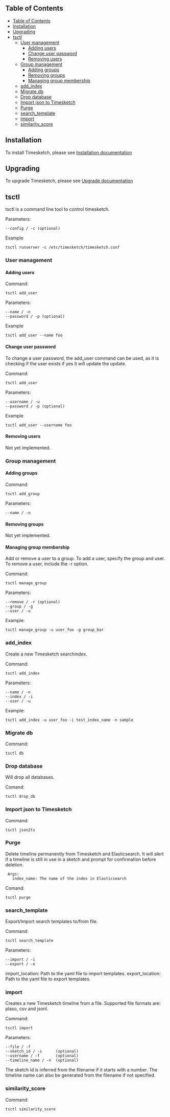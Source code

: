 ## Table of Contents

- [Table of Contents](#table-of-contents)
- [Installation](#installation)
- [Upgrading](#upgrading)
- [tsctl](#tsctl)
  - [User management](#user-management)
    - [Adding users](#adding-users)
    - [Change user password](#change-user-password)
    - [Removing users](#removing-users)
  - [Group management](#group-management)
    - [Adding groups](#adding-groups)
    - [Removing groups](#removing-groups)
    - [Managing group membership](#managing-group-membership)
  - [add_index](#add_index)
  - [Migrate db](#migrate-db)
  - [Drop database](#drop-database)
  - [Import json to Timesketch](#import-json-to-timesketch)
  - [Purge](#purge)
  - [search_template](#search_template)
  - [import](#import)
  - [similarity_score](#similarity_score)

## Installation

To install Timesketch, please see [Installation documentation](/docs/Installation.md)

## Upgrading

To upgrade Timesketch, please see [Upgrade documentation](/docs/Upgrade.md)

## tsctl

tsctl is a command line tool to control timesketch.

Parameters:

```shell
--config / -c (optional)
```

Example

```shell
tsctl runserver -c /etc/timesketch/timesketch.conf
```

### User management

#### Adding users

Command:

```shell
tsctl add_user
```

Parameters:

```shell
--name / -n
--password / -p (optional)
```

Example

```shell
tsctl add_user --name foo
```

#### Change user password

To change a user password, the add_user command can be used, as it is checking if the user exists if yes it will update the update.

Command:

```shell
tsctl add_user
```

Parameters:

```shell
--username / -u
--password / -p (optional)
```

Example

```shell
tsctl add_user --username foo
```

#### Removing users

Not yet implemented.

### Group management

#### Adding groups

Command:

```shell
tsctl add_group
```

Parameters:

```shell
--name / -n
```

#### Removing groups

Not yet implemented.

#### Managing group membership

Add or remove a user to a group. To add a user, specify the group and user. To
remove a user, include the -r option.

Command:

```shell
tsctl manage_group
```

Parameters:

```shell
--remove / -r (optional)
--group / -g
--user / -u
```

Example:

```shell
tsctl manage_group -u user_foo -g group_bar
```

### add_index

Create a new Timesketch searchindex.

Command:

```shell
tsctl add_index
```

Parameters:

```shell
--name / -n
--index / -i
--user / -u
```

Example:

```shell
tsctl add_index -u user_foo -i test_index_name -n sample
```

### Migrate db

Command:

```shell
tsctl db
```

### Drop database

Will drop all databases.

Comand:

```shell
tsctl drop_db
```

### Import json to Timesketch

Command:

```shell
tsctl json2ts
```

### Purge

Delete timeline permanently from Timesketch and Elasticsearch. It will alert if a timeline is still in use in a sketch and prompt for confirmation before deletion.

```shell
 Args:
   index_name: The name of the index in Elasticsearch
```

Comand:

```shell
tsctl purge
```

### search_template

Export/Import search templates to/from file.

Command:

```shell
tsctl search_template
```

Parameters:

```shell
--import / -i
--export / -e
```

import_location: Path to the yaml file to import templates.
export_location: Path to the yaml file to export templates.

### import

Creates a new Timesketch timeline from a file. Supported file formats are: plaso, csv and jsonl.

Command:

```shell
tsctl import
```

Parameters:

```shell
--file / -f
--sketch_id / -s      (optional)
--username / -f       (optional)
--timeline_name / -n  (optional)
```

The sketch id is inferred from the filename if it starts with a number. The timeline name can also be generated from the filename if not specified.

### similarity_score

Command:

```shell
tsctl similarity_score
```
